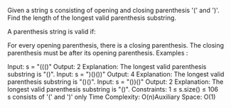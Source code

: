 Given a string s consisting of opening and closing parenthesis '(' and ')'. Find the length of the longest valid parenthesis substring.

A parenthesis string is valid if:

For every opening parenthesis, there is a closing parenthesis.
The closing parenthesis must be after its opening parenthesis.
Examples :

Input: s = "((()"
Output: 2
Explanation: The longest valid parenthesis substring is "()".
Input: s = ")()())"
Output: 4
Explanation: The longest valid parenthesis substring is "()()".
Input: s = "())()"
Output: 2
Explanation: The longest valid parenthesis substring is "()".
Constraints:
1 ≤ s.size() ≤ 106  
s consists of '(' and ')' only
Time Complexity: O(n)Auxiliary Space: O(1)